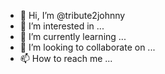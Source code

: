 - 👋 Hi, I’m @tribute2johnny
- 👀 I’m interested in ...
- 🌱 I’m currently learning ...
- 💞️ I’m looking to collaborate on ...
- 📫 How to reach me ...

<!---
tribute2johnny/tribute2johnny is a ✨ special ✨ repository because its `README.md` (this file) appears on your GitHub profile.
You can click the Preview link to take a look at your changes.
--->
